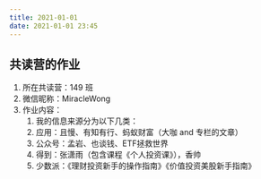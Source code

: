 ```yaml
---
title: 2021-01-01
date: 2021-01-01 23:45
---
```


## 共读营的作业  
1. 所在共读营：149 班
2. 微信昵称：MiracleWong
3. 作业内容：
    1. 我的信息来源分为以下几类：
    2. 应用：且慢、有知有行、蚂蚁财富（大咖 and 专栏的文章）
    3. 公众号：孟岩、也谈钱、ETF拯救世界
    4. 得到：张潇雨（包含课程《个人投资课》），香帅
    5. 少数派：《理财投资新手的操作指南》《价值投资美股新手指南》